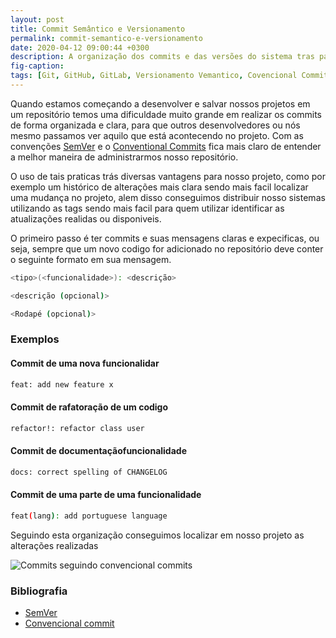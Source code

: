 ```yaml
---
layout: post
title: Commit Semântico e Versionamento
permalink: commit-semantico-e-versionamento
date: 2020-04-12 09:00:44 +0300
description: A organização dos commits e das versões do sistema tras para um nosso projeto um toque mais profissional, e uma maior clareza para o desenvolvimento e a colaboração no projeto.
fig-caption:
tags: [Git, GitHub, GitLab, Versionamento Vemantico, Covencional Commits, Mensagens de Commit, Tags, Boas praticas github]
---
```


Quando estamos começando a desenvolver e salvar nossos projetos em um repositório temos uma dificuldade muito grande em realizar os commits de forma organizada e clara, para que outros desenvolvedores ou nós mesmo passamos ver aquilo que está acontecendo no projeto. Com as convenções [SemVer](https://semver.org/lang/pt-BR/) e o [Conventional Commits](https://www.conventionalcommits.org/pt-br/v1.0.0-beta.4/) fica mais claro de entender a melhor maneira de administrarmos nosso repositório.

O uso de tais praticas trás diversas vantagens para nosso projeto, como por exemplo um histórico de alterações mais clara sendo mais facil localizar uma mudança no projeto, alem disso conseguimos distribuir nosso sistemas utilizando as tags sendo mais facil para quem utilizar identificar as atualizações realidas ou disponiveis.

O primeiro passo é ter commits e suas mensagens claras e expecificas, ou seja, sempre que um novo codigo for adicionado no repositório deve conter o seguinte formato em sua mensagem.

```bash
<tipo>(<funcionalidade>): <descrição>

<descrição (opcional)>

<Rodapé (opcional)>
```

### Exemplos

#### Commit de uma nova funcionalidar

```bash
feat: add new feature x
```

#### Commit de rafatoração de um codigo

```bash
refactor!: refactor class user
```

#### Commit de documentaçãofuncionalidade

```bash
docs: correct spelling of CHANGELOG
```

#### Commit de uma parte de uma funcionalidade

```bash
feat(lang): add portuguese language
```

Seguindo esta organização conseguimos localizar em nosso projeto as alterações realizadas

![Commits seguindo convencional commits](/assets/img/posts/commits-seguindo-converncional-commits.png)

### Bibliografia

- [SemVer](https://semver.org/lang/pt-BR/)
- [Convencional commit](https://www.conventionalcommits.org/pt-br/v1.0.0-beta.4/)
